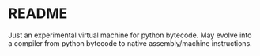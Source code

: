 # README

Just an experimental virtual machine for python bytecode. May evolve into a compiler from python bytecode to native assembly/machine instructions.
